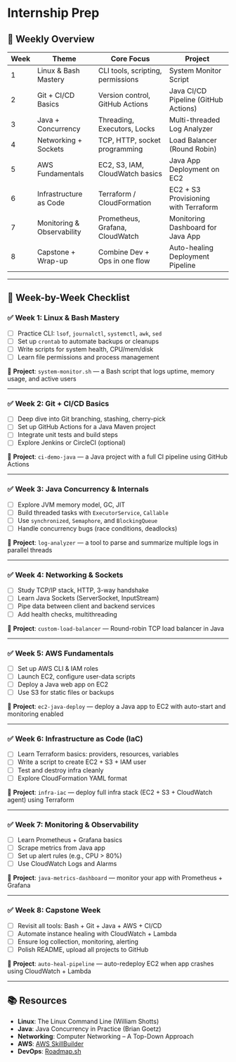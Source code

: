 # Internship Prep

## 📌 Weekly Overview

| Week | Theme                       | Core Focus                             | Project                             |
|------|-----------------------------|----------------------------------------|-------------------------------------|
| 1    | Linux & Bash Mastery        | CLI tools, scripting, permissions      | System Monitor Script               |
| 2    | Git + CI/CD Basics          | Version control, GitHub Actions        | Java CI/CD Pipeline (GitHub Actions)|
| 3    | Java + Concurrency          | Threading, Executors, Locks            | Multi-threaded Log Analyzer         |
| 4    | Networking + Sockets        | TCP, HTTP, socket programming          | Load Balancer (Round Robin)         |
| 5    | AWS Fundamentals            | EC2, S3, IAM, CloudWatch basics        | Java App Deployment on EC2          |
| 6    | Infrastructure as Code      | Terraform / CloudFormation             | EC2 + S3 Provisioning with Terraform|
| 7    | Monitoring & Observability  | Prometheus, Grafana, CloudWatch        | Monitoring Dashboard for Java App   |
| 8    | Capstone + Wrap-up          | Combine Dev + Ops in one flow          | Auto-healing Deployment Pipeline    |

---

## 📅 Week-by-Week Checklist

### ✅ Week 1: Linux & Bash Mastery
- [ ] Practice CLI: `lsof`, `journalctl`, `systemctl`, `awk`, `sed`
- [ ] Set up `crontab` to automate backups or cleanups
- [ ] Write scripts for system health, CPU/mem/disk
- [ ] Learn file permissions and process management

🔧 **Project**: `system-monitor.sh` — a Bash script that logs uptime, memory usage, and active users

---

### ✅ Week 2: Git + CI/CD Basics
- [ ] Deep dive into Git branching, stashing, cherry-pick
- [ ] Set up GitHub Actions for a Java Maven project
- [ ] Integrate unit tests and build steps
- [ ] Explore Jenkins or CircleCI (optional)

🔧 **Project**: `ci-demo-java` — a Java project with a full CI pipeline using GitHub Actions

---

### ✅ Week 3: Java Concurrency & Internals
- [ ] Explore JVM memory model, GC, JIT
- [ ] Build threaded tasks with `ExecutorService`, `Callable`
- [ ] Use `synchronized`, `Semaphore`, and `BlockingQueue`
- [ ] Handle concurrency bugs (race conditions, deadlocks)

🔧 **Project**: `log-analyzer` — a tool to parse and summarize multiple logs in parallel threads

---

### ✅ Week 4: Networking & Sockets
- [ ] Study TCP/IP stack, HTTP, 3-way handshake
- [ ] Learn Java Sockets (ServerSocket, InputStream)
- [ ] Pipe data between client and backend services
- [ ] Add health checks, multithreading

🔧 **Project**: `custom-load-balancer` — Round-robin TCP load balancer in Java

---

### ✅ Week 5: AWS Fundamentals
- [ ] Set up AWS CLI & IAM roles
- [ ] Launch EC2, configure user-data scripts
- [ ] Deploy a Java web app on EC2
- [ ] Use S3 for static files or backups

🔧 **Project**: `ec2-java-deploy` — deploy a Java app to EC2 with auto-start and monitoring enabled

---

### ✅ Week 6: Infrastructure as Code (IaC)
- [ ] Learn Terraform basics: providers, resources, variables
- [ ] Write a script to create EC2 + S3 + IAM user
- [ ] Test and destroy infra cleanly
- [ ] Explore CloudFormation YAML format

🔧 **Project**: `infra-iac` — deploy full infra stack (EC2 + S3 + CloudWatch agent) using Terraform

---

### ✅ Week 7: Monitoring & Observability
- [ ] Learn Prometheus + Grafana basics
- [ ] Scrape metrics from Java app
- [ ] Set up alert rules (e.g., CPU > 80%)
- [ ] Use CloudWatch Logs and Alarms

🔧 **Project**: `java-metrics-dashboard` — monitor your app with Prometheus + Grafana

---

### ✅ Week 8: Capstone Week
- [ ] Revisit all tools: Bash + Git + Java + AWS + CI/CD
- [ ] Automate instance healing with CloudWatch + Lambda
- [ ] Ensure log collection, monitoring, alerting
- [ ] Polish README, upload all projects to GitHub

🔧 **Project**: `auto-heal-pipeline` — auto-redeploy EC2 when app crashes using CloudWatch + Lambda

---

## 📚 Resources

- **Linux**: The Linux Command Line (William Shotts)
- **Java**: Java Concurrency in Practice (Brian Goetz)
- **Networking**: Computer Networking – A Top-Down Approach
- **AWS**: [AWS SkillBuilder](https://explore.skillbuilder.aws)
- **DevOps**: [Roadmap.sh](https://roadmap.sh/devops)


